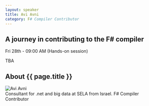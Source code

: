 ```yaml
---
layout: speaker
title: Avi Avni
category: F# Compiler Contributor
---
```


<div class="row">
    <div class="col-md-6">
        <div class="speaker-talk">
            <div class="section-head">
                <h2 class="header-title">A journey in contributing to the F# compiler</h2>
                    <p class="header-desc">Fri 28th - 09:00 AM (Hands-on session)</p>
            </div>
            <div>
                <p>
                    TBA
                </p>
            </div>
        </div>
    </div>
</div><!-- /.row -->
<div class="row">
    <div class="col-md-12">
        <div class="speaker-about">
            <div class="section-head">
                <h2 class="header-title">About {{ page.title }}</h2>
                <p class="header-desc">
                    <a href="https://twitter.com/AviAvni3"><i class="fab fa-twitter"></i></a>
					<a href="https://github.com/AviAvni"><i class="fab fa-github-alt"></i></a>
                </p>					
            </div>
            <div class="row">
                <div class="col-md-2">
                    <img src="{{ site.baseurl }}public/assets/speakers/2018/avi-avni.jpg" alt="Avi Avni" />
                </div>
                <div class="col-md-10">
                    Consultant for .net and big data at SELA from Israel. F# Compiler Contributor
                </div>
            </div>       
        </div>
    </div>
</div>